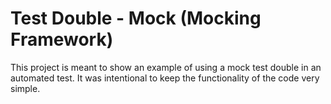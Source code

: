 # Test Double - Mock (Mocking Framework)

This project is meant to show an example of using a mock test double in an automated test. It was intentional to keep the functionality of the code very simple.

